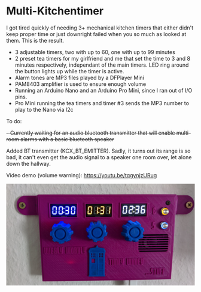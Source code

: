 # Multi-Kitchentimer

I got tired quickly of needing 3+ mechanical kitchen timers that either didn't keep proper time or just downright failed when you so much as looked at them.
This is the result.

- 3 adjustable timers, two with up to 60, one with up to 99 minutes
- 2 preset tea timers for my girlfriend and me that set the time to 3 and 8 minutes respectively, independant of the main timers. LED ring around the button lights up   while the timer is active.
- Alarm tones are MP3 files played by a DFPlayer Mini
- PAM8403 amplifier is used to ensure enough volume
- Running an Arduino Nano and an Arduino Pro Mini, since I ran out of I/O pins.
- Pro Mini running the tea timers and timer #3 sends the MP3 number to play to the Nano via I2c


To do:

~~- Currently waiting for an audio bluetooth transmitter that will enable multi-room alarms with a basic bluetooth speaker~~

Added BT transmitter (KCX_BT_EMITTER). Sadly, it turns out its range is so bad, it can't even get the audio signal to a speaker one room over, let alone down the hallway.

Video demo (volume warning):
https://youtu.be/tqgynjzURug

![Image](/IMG_20200718_173309.jpg)
